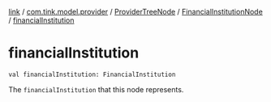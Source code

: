 [link](../../../index.md) / [com.tink.model.provider](../../index.md) / [ProviderTreeNode](../index.md) / [FinancialInstitutionNode](index.md) / [financialInstitution](./financial-institution.md)

# financialInstitution

`val financialInstitution: FinancialInstitution`

The `financialInstitution` that this node represents.


